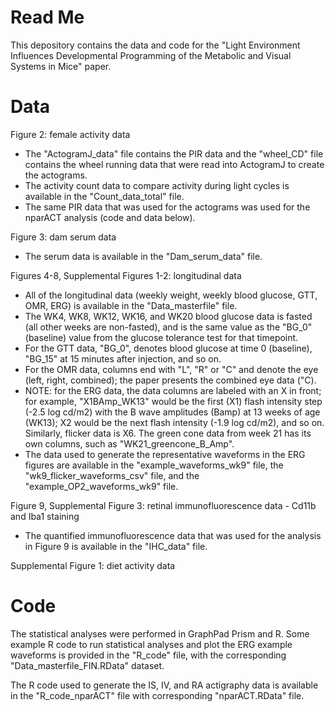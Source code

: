 # Read Me
This depository contains the data and code for the "Light Environment Influences Developmental Programming of the Metabolic and Visual Systems in Mice" paper. 

# Data

Figure 2: female activity data 
- The "ActogramJ_data" file contains the PIR data and the "wheel_CD" file contains the wheel running data that were read into ActogramJ to create the actograms. 
- The activity count data to compare activity during light cycles is available in the "Count_data_total" file.
- The same PIR data that was used for the actograms was used for the nparACT analysis (code and data below). 

Figure 3: dam serum data
- The serum data is available in the "Dam_serum_data" file.

Figures 4-8, Supplemental Figures 1-2: longitudinal data
- All of the longitudinal data (weekly weight, weekly blood glucose, GTT, OMR, ERG) is available in the "Data_masterfile" file.
- The WK4, WK8, WK12, WK16, and WK20 blood glucose data is fasted (all other weeks are non-fasted), and is the same value as the "BG_0" (baseline) value from the glucose tolerance test for that timepoint.
- For the GTT data, "BG_0", denotes blood glucose at time 0 (baseline), "BG_15" at 15 minutes after injection, and so on. 
- For the OMR data, columns end with "L", "R" or "C" and denote the eye (left, right, combined); the paper presents the combined eye data ("C).
- NOTE: for the ERG data, the data columns are labeled with an X in front; for example, "X1BAmp_WK13" would be the first (X1) flash intensity step (-2.5 log cd/m2) with the B wave amplitudes (Bamp) at 13 weeks of age (WK13); X2 would be the next flash intensity (-1.9 log cd/m2), and so on. Similarly, flicker data is X6. The green cone data from week 21 has its own columns, such as "WK21_greencone_B_Amp". 
- The data used to generate the representative waveforms in the ERG figures are available in the "example_waveforms_wk9" file, the "wk9_flicker_waveforms_csv" file, and the "example_OP2_waveforms_wk9" file.

Figure 9, Supplemental Figure 3: retinal immunofluorescence data - Cd11b and Iba1 staining
- The quantified immunofluorescence data that was used for the analysis in Figure 9 is available in the "IHC_data" file.

Supplemental Figure 1: diet activity data

# Code

The statistical analyses were performed in GraphPad Prism and R. Some example R code to run statistical analyses and plot the ERG example waveforms is provided in the "R_code" file, with the corresponding "Data_masterfile_FIN.RData" dataset. 

The R code used to generate the IS, IV, and RA actigraphy data is available in the "R_code_nparACT" file with corresponding "nparACT.RData" file. 
